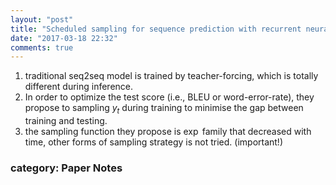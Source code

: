 ```yaml
---
layout: "post"
title: "Scheduled sampling for sequence prediction with recurrent neural networks"
date: "2017-03-18 22:32"
comments: true
---
```



1. traditional seq2seq model is trained by teacher-forcing, which is totally different during inference.
2. In order to optimize the test score (i.e., BLEU or word-error-rate), they propose to sampling $y_t$  during training to minimise the gap between training and testing.
3. the sampling function they propose is $\exp$ family that decreased with time, other forms of sampling strategy is not tried. (important!)


### category: Paper Notes
